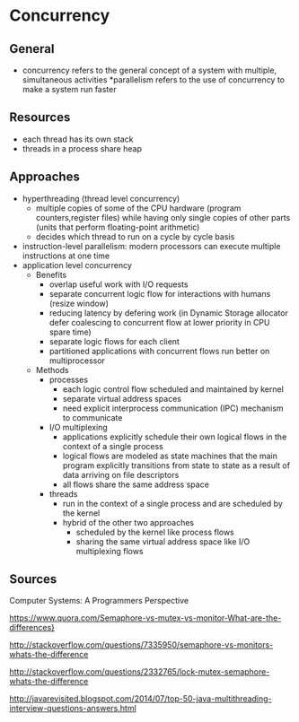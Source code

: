 # Concurrency

## General

* concurrency refers to the general concept of a system with multiple, simultaneous activities
 *parallelism refers to the use of concurrency to make a system run faster

## Resources

* each thread has its own stack
* threads in a process share heap

## Approaches

* hyperthreading (thread level concurrency)
  * multiple copies of some of the CPU hardware (program counters,register files) while having only single copies of other parts (units that perform floating-point arithmetic)
  * decides which thread to run on a cycle by cycle basis
* instruction-level parallelism: modern processors can execute multiple instructions at one time
* application level concurrency
  * Benefits
    * overlap useful work with I/O requests
    * separate concurrent logic flow for interactions with humans (resize window)
    * reducing latency by defering work (in Dynamic Storage allocator defer coalescing to concurrent flow at lower priority in CPU spare time)
    * separate logic flows for each client
    * partitioned applications with concurrent flows run better on multiprocessor
  * Methods
    * processes
      * each logic control flow scheduled and maintained by kernel
      * separate virtual address spaces
      * need explicit interprocess communication (IPC) mechanism to communicate
    * I/O multiplexing
      * applications explicitly schedule their own logical flows in the context of a single process
      * logical flows are modeled as state machines that the main program explicitly transitions from state to state as a result of data arriving on file descriptors
      * all flows share the same address space
    * threads
      * run in the context of a single process and are scheduled by the kernel
      * hybrid of the other two approaches
          * scheduled by the kernel like process flows
          * sharing the same virtual address space like I/O multiplexing flows
          
## Sources

Computer Systems: A Programmers Perspective

https://www.quora.com/Semaphore-vs-mutex-vs-monitor-What-are-the-differences}

http://stackoverflow.com/questions/7335950/semaphore-vs-monitors-whats-the-difference

http://stackoverflow.com/questions/2332765/lock-mutex-semaphore-whats-the-difference

http://javarevisited.blogspot.com/2014/07/top-50-java-multithreading-interview-questions-answers.html
